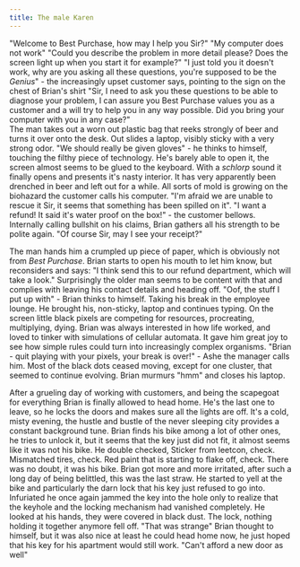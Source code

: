 ```yaml
---
title: The male Karen
---
```


"Welcome to Best Purchase, how may I help you Sir?" 
"My computer does not work" 
"Could you describe the problem in more detail please? Does the screen light up when you start it for example?"
"I just told you it doesn't work, why are you asking all these questions, you're supposed to be the _Genius_" - the increasingly upset customer says, pointing to the sign on the chest of Brian's shirt
"Sir, I need to ask you these questions to be able to diagnose your problem, I can assure you Best Purchase values you as a customer and a will try to help you in any way possible. Did you bring your computer with you in any case?"  
The man takes out a worn out plastic bag that reeks strongly of beer and turns it over onto the desk. Out slides a laptop, visibly sticky with a very strong odor.
"We should really be given gloves" - he thinks to himself, touching the filthy piece of technology. He's barely able to open it, the screen almost seems to be glued to the keyboard. With a _schlorp_ sound it finally opens and presents it's nasty interior. It has very apparently been drenched in beer and left out for a while. All sorts of mold is growing on the biohazard the customer calls his computer.
"I'm afraid we are unable to rescue it Sir, it seems that something has been spilled on it". 
"I want a refund! It said it's water proof on the box!" - the customer bellows. Internally calling bullshit on his claims, Brian gathers all his strength to be polite again.
"Of course Sir, may I see your receipt?"

The man hands him a crumpled up piece of paper, which is obviously not from _Best Purchase_.
Brian starts to open his mouth to let him know, but reconsiders and says: "I think send this to our refund department, which will take a look."
Surprisingly the older man seems to be content with that and complies with leaving his contact details and heading off.
"Oof,  the stuff I put up with" - Brian thinks to himself. Taking his break in the employee lounge. He brought his, non-sticky, laptop and continues typing. On the screen little black pixels are competing for resources, procreating, multiplying, dying. Brian was always interested in how life worked, and loved to tinker with simulations of cellular automata. It gave him great joy to see how simple rules could turn into increasingly complex organisms.
"Brian - quit playing with your pixels, your break is over!" - Ashe the manager calls him.
Most of the black dots ceased moving, except for one cluster, that seemed to continue evolving. Brian murmurs "hmm" and closes his laptop.

After a grueling day of working with customers, and being the scapegoat for everything Brian is finally allowed to head home. He's the last one to leave, so he locks the doors and makes sure all the lights are off. It's a cold, misty evening, the hustle and bustle of the never sleeping city provides a constant background tune. Brian finds his bike among a lot of other ones, he tries to unlock it, but it seems that the key just did not fit, it almost seems like it was not his bike. He double checked, Sticker from leetcon, check. Mismatched tires, check. Red paint that is starting to flake off, check. There was no doubt, it was his bike. Brian got more and more irritated, after such a long day of being belittled, this was the last straw. He started to yell at the bike and particularly the darn lock that his key just refused to go into. Infuriated he once again jammed the key into the hole only to realize that the keyhole and the locking mechanism had vanished completely. He looked at his hands, they were covered in black dust. The lock, nothing holding it together anymore fell off. "That was strange" Brian thought to himself, but it was also nice at least he could head home now, he just hoped that his key for his apartment would still work. "Can't afford a new door as well"